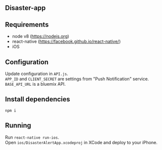 ## Disaster-app
 

## Requirements
* node v8 (https://nodejs.org)
* react-native (https://facebook.github.io/react-native/)
* iOS

## Configuration

Update configuration in `API.js`.   
`APP_ID` and `CLIENT_SECRET` are settings from "Push Notification" service.  
`BASE_API_URL` is a bluemix API.  


## Install dependencies
`npm i`

## Running

Run `react-native run-ios`.  
Open `ios/DisasterAlertApp.xcodeproj` in XCode and deploy to your iPhone.  

 
